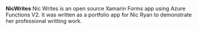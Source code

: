 **NicWrites**
Nic Writes is an open source Xamarin Forms app using Azure Functions V2.
It was written as a portfolio app for Nic Ryan to demonstrate her professional writting work.
